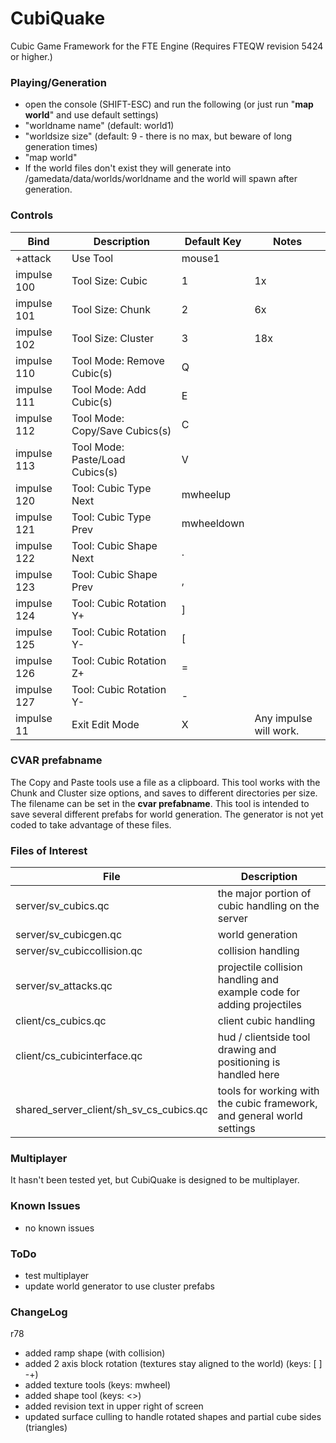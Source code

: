 # CubiQuake
Cubic Game Framework for the FTE Engine (Requires FTEQW revision 5424 or higher.)

### Playing/Generation
- open the console (SHIFT-ESC) and run the following (or just run "**map world**" and use default settings)
- "worldname name" (default: world1)
- "worldsize size" (default: 9 - there is no max, but beware of long generation times)
- "map world"
- If the world files don't exist they will generate into /gamedata/data/worlds/worldname and the world will spawn after generation.

### Controls
Bind | Description | Default Key | Notes
--- | --- | --- | ---
+attack | Use Tool |  mouse1 | 
impulse 100 | Tool Size: Cubic | 1 | 1x
impulse 101 | Tool Size: Chunk | 2 | 6x
impulse 102 | Tool Size: Cluster | 3 | 18x
impulse 110 | Tool Mode: Remove Cubic(s) | Q | 
impulse 111 | Tool Mode: Add Cubic(s) | E | 
impulse 112 | Tool Mode: Copy/Save Cubics(s) | C | 
impulse 113 | Tool Mode: Paste/Load Cubics(s) | V | 
impulse 120 | Tool: Cubic Type Next | mwheelup |
impulse 121 | Tool: Cubic Type Prev | mwheeldown |
impulse 122 | Tool: Cubic Shape Next | . |
impulse 123 | Tool: Cubic Shape Prev | , |
impulse 124 | Tool: Cubic Rotation Y+ | ] |
impulse 125 | Tool: Cubic Rotation Y- | \[ |
impulse 126 | Tool: Cubic Rotation Z+ | = |
impulse 127 | Tool: Cubic Rotation Y- | - |
impulse 11 | Exit Edit Mode | X | Any impulse will work.

### CVAR prefabname
The Copy and Paste tools use a file as a clipboard. This tool works with the Chunk and Cluster size options, and saves to different directories per size. The filename can be set in the **cvar prefabname**. This tool is intended to save several different prefabs for world generation. The generator is not yet coded to take advantage of these files.

### Files of Interest
File | Description
--- | ---
server/sv_cubics.qc | the major portion of cubic handling on the server
server/sv_cubicgen.qc | world generation
server/sv_cubiccollision.qc | collision handling
server/sv_attacks.qc | projectile collision handling and example code for adding projectiles
client/cs_cubics.qc | client cubic handling
client/cs_cubicinterface.qc | hud / clientside tool drawing and positioning is handled here
shared_server_client/sh_sv_cs_cubics.qc | tools for working with the cubic framework, and general world settings

### Multiplayer
It hasn't been tested yet, but CubiQuake is designed to be multiplayer.

### Known Issues
- no known issues

### ToDo
- test multiplayer
- update world generator to use cluster prefabs

### ChangeLog
r78
- added ramp shape (with collision)
- added 2 axis block rotation (textures stay aligned to the world) (keys: [ ] -+)
- added texture tools (keys: mwheel)
- added shape tool (keys: <>)
- added revision text in upper right of screen
- updated surface culling to handle rotated shapes and partial cube sides (triangles)
